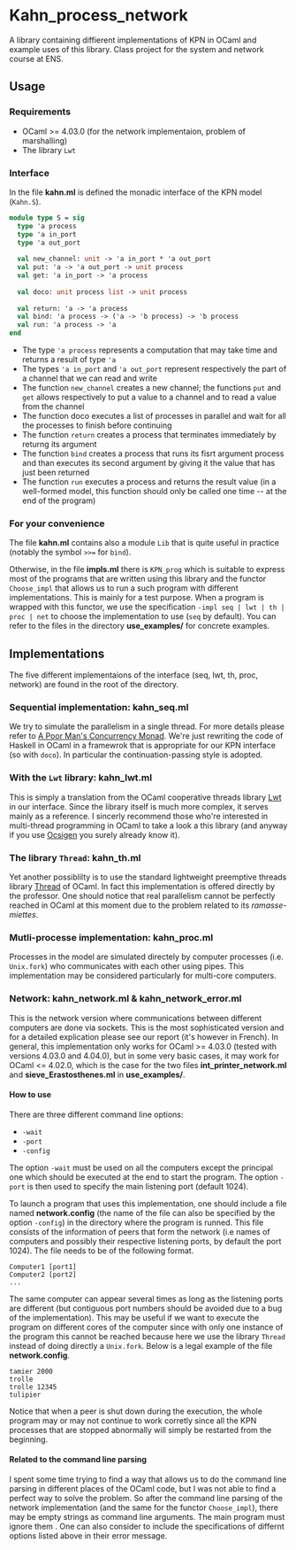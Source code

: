 # Kahn_process_network
A library containing diffierent implementations of KPN in OCaml and example uses of this library.  Class project for the system and network course at ENS.

## Usage 
### Requirements
- OCaml >= 4.03.0 (for the network implementaion, problem of marshalling)
- The library `Lwt`

### Interface
In the file __kahn.ml__ is defined the monadic interface of the KPN model (`Kahn.S`).
```ocaml
module type S = sig
  type 'a process
  type 'a in_port
  type 'a out_port
  
  val new_channel: unit -> 'a in_port * 'a out_port
  val put: 'a -> 'a out_port -> unit process
  val get: 'a in_port -> 'a process
  
  val doco: unit process list -> unit process
  
  val return: 'a -> 'a process
  val bind: 'a process -> ('a -> 'b process) -> 'b process
  val run: 'a process -> 'a
end
```

- The type `'a process` represents a computation that may take time and returns a result of type `'a`
- The types `'a in_port` and `'a out_port` represent respectively the part of a channel that we can read and write
- The function `new_channel` creates a new channel; the functions `put` and `get` allows respectively to put a value to a channel and to read a value from the channel
- The function doco executes a list of processes in parallel and wait for all the processes to finish before continuing
- The function `return` creates a process that terminates immediately by returng its argument
- The function `bind` creates a process that runs its fisrt argument process and than executes its second argument by giving it the value that has just been returned 
- The function `run` executes a process and returns the result value (in a well-formed model, this function should only be called one time -- at the end of the program)

### For your convenience
The file __kahn.ml__ contains also a module `Lib` that is quite useful in practice (notably the symbol `>>=` for `bind`).  

Otherwise, in the file __impls.ml__ there is `KPN_prog` which is suitable to express most of the programs that are written using this library and the functor `Choose_impl` that allows us to run a such program with different implementations.  This is mainly for a test purpose.  When a program is wrapped with this functor, we use the specification `-impl seq | lwt | th | proc | net` to choose the implementation to use (`seq` by default).  You can refer to the files in the directory __use_examples/__ for concrete examples.

## Implementations
The five different implementaions of the interface (seq, lwt, th, proc, network) are found in the root of the directory.
### Sequential implementation: kahn_seq.ml
We try to simulate the parallelism in a single thread.  For more details please refer to [A Poor Man's Concurrency Monad](http://www.seas.upenn.edu/~cis552/11fa/lectures/concurrency.html).  We're just rewriting the code of Haskell in OCaml in a framewrok that is appropriate for our KPN interface (so with `doco`).  In particular the continuation-passing style is adopted.

### With the `Lwt` library: kahn_lwt.ml
This is simply a translation from the OCaml cooperative threads library [Lwt](http://ocsigen.org/lwt/) in our interface.  Since the library itself is much more complex, it serves mainly as a reference.  I sincerly recommend those who're interested in multi-thread programming in OCaml to take a look a this library (and anyway if you use [Ocsigen](http://ocsigen.org/) you surely already know it).

### The library `Thread`: kahn_th.ml
Yet another possiblilty is to use the standard lightweight preemptive threads library [Thread](https://caml.inria.fr/pub/docs/manual-ocaml/libref/Thread.html) of OCaml.  In fact this implementation is offered directly by the professor.  One should notice that real parallelism cannot be perfectly reached in OCaml at this moment due to the problem related to its _ramasse-miettes_.

### Mutli-processe implementation: kahn_proc.ml
Processes in the model are simulated directely by computer processes (i.e. `Unix.fork`) who communicates with each other using pipes.  This implementation may be considered particularly for multi-core computers.

### Network: kahn_network.ml & kahn_network_error.ml
This is the network version where communications between different computers are done via sockets.  This is the most sophisticated version and for a detailed explication please see our report (it's however in French).  In general, this implementation only works for OCaml >= 4.03.0 (tested with versions 4.03.0 and 4.04.0), but in some very basic cases, it may work for OCaml <= 4.02.0, which is the case for the two files __int_printer_network.ml__ and __sieve_Erastosthenes.ml__ in __use_examples/__.
#### How to use
There are three different command line options:
- `-wait`
- `-port`
- `-config`

The option `-wait` must be used on all the computers except the principal one which should be executed at the end to start the program.  The option `-port` is then used to specify the main listening port (default 1024).

To launch a program that uses this implementation, one should include a file named __network.config__ (the name of the file can also be specified by the option `-config`) in the directory where the program is runned.  This file consists of the information of peers that form the network (i.e names of computers and possibly their respective listening ports, by default the port 1024).  The file needs to be of the following format.
```
Computer1 [port1]
Computer2 [port2]
...
```
The same computer can appear several times as long as the listening ports are different (but contiguous port numbers should be avoided due to a bug of the implementation).  This may be useful if we want to execute the program on different cores of the computer since with only one instance of the program this cannot be reached because here we use the library `Thread` instead of doing directly a `Unix.fork`.  Below is a legal example of the file __network.config__.
```
tamier 2000
trolle
trolle 12345
tulipier
```
Notice that when a peer is shut down during the execution, the whole program may or may not continue to work corretly since all the KPN processes that are stopped abnormally will simply be restarted from the beginning. 

#### Related to the command line parsing
I spent some time trying to find a way that allows us to do the command line parsing in different places of the OCaml code, but I was not able to find a perfect way to solve the problem.  So after the command line parsing of the network implementation (and the same for the functor `Choose_impl`), there may be empty strings as command line arguments.  The main program must ignore them .  One can also consider to include the specifications of differnt options listed above in their error message.
